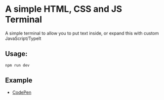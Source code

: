 # A simple HTML, CSS and JS Terminal

A simple terminal to allow you to put text inside, or expand this with custom JavaScript/TypeIt

## Usage:

`npm run dev`

## Example

- [CodePen](https://codepen.io/ParagonJenko/pen/abXNgXm)
